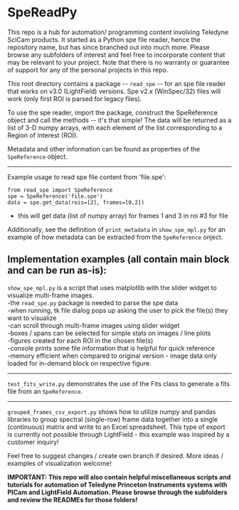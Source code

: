 # SpeReadPy

This repo is a hub for automation/ programming content involving Teledyne SciCam products. It started as a Python spe file reader, hence the repository name, but has since branched out into much more. Please browse any subfolders of interest and feel free to incorporate content that
may be relevant to your project. Note that there is no warranty or guarantee of support for any of the personal projects in this repo.

This root directory contains a package -- `read_spe` -- for an spe file reader that works on v3.0 (LightField) versions. Spe v2.x (WinSpec/32) files will work (only first ROI is parsed for legacy files).

To use the spe reader, import the package, construct the SpeReference object and call the methods -- it's that simple! The data will be returned as a list of 3-D numpy arrays, with each element of the list corresponding to a Region of Interest (ROI).

Metadata and other information can be found as properties of the `SpeReference` object.

------------------------
Example usage to read spe file content from 'file.spe':
```
from read_spe import SpeReference
spe = SpeReference('file.spe')
data = spe.get_data(rois=[2], frames=[0,2])
```
- this will get data (list of numpy array) for frames 1 and 3 in roi #3 for file

Additionally, see the definition of `print_metadata` in `show_spe_mpl.py` for an example of how metadata can be extracted from the `SpeReference` onject.

Implementation examples (all contain main block and can be run as-is):
------------------------
`show_spe_mpl.py` is a script that uses matplotlib with the slider widget to visualize multi-frame images.  
  -the `read_spe.py` package is needed to parse the spe data  
  -when running, tk file dialog pops up asking the user to pick the file(s) they want to visualize  
  -can scroll through multi-frame images using slider widget  
  -boxes / spans can be selected for simple stats on images / line plots  
  -figures created for each ROI in the chosen file(s)  
  -console prints some file information that is helpful for quick reference  
  -memory efficient when compared to original version - image data only loaded for in-demand block on respective figure.  

------------------------
`test_fits_write.py` demonstrates the use of the Fits class to generate a fits file from an `SpeReference`.

------------------------
`grouped_frames_csv_export.py` shows how to utilize numpy and pandas libraries to group spectral (single-row) frame data together into a single
(continuous) matrix and write to an Excel spreadsheet. This type of export is currently not possible through LightField - this example was inspired
by a customer inquiry!

Feel free to suggest changes / create own branch if desired.
More ideas / examples of visualization welcome!

**IMPORTANT: This repo will also contain helpful miscellaneous scripts and tutorials for automation of Teledyne Princeton Instruments systems with PICam and LightField Automation. Please browse through the subfolders and review the READMEs for those folders!**

